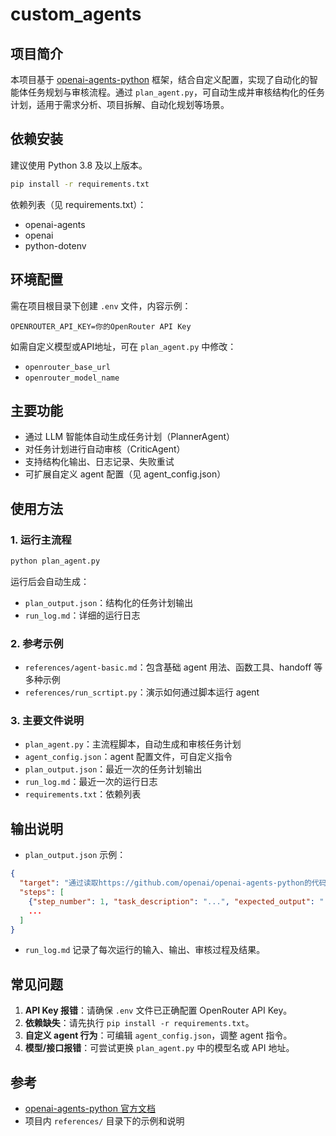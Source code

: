 # custom_agents

## 项目简介

本项目基于 [openai-agents-python](https://github.com/openai/openai-agents-python) 框架，结合自定义配置，实现了自动化的智能体任务规划与审核流程。通过 `plan_agent.py`，可自动生成并审核结构化的任务计划，适用于需求分析、项目拆解、自动化规划等场景。

## 依赖安装

建议使用 Python 3.8 及以上版本。

```bash
pip install -r requirements.txt
```

依赖列表（见 requirements.txt）：
- openai-agents
- openai
- python-dotenv

## 环境配置

需在项目根目录下创建 `.env` 文件，内容示例：

```
OPENROUTER_API_KEY=你的OpenRouter API Key
```

如需自定义模型或API地址，可在 `plan_agent.py` 中修改：
- `openrouter_base_url`
- `openrouter_model_name`

## 主要功能

- 通过 LLM 智能体自动生成任务计划（PlannerAgent）
- 对任务计划进行自动审核（CriticAgent）
- 支持结构化输出、日志记录、失败重试
- 可扩展自定义 agent 配置（见 agent_config.json）

## 使用方法

### 1. 运行主流程

```bash
python plan_agent.py
```

运行后会自动生成：
- `plan_output.json`：结构化的任务计划输出
- `run_log.md`：详细的运行日志

### 2. 参考示例

- `references/agent-basic.md`：包含基础 agent 用法、函数工具、handoff 等多种示例
- `references/run_scrtipt.py`：演示如何通过脚本运行 agent

### 3. 主要文件说明

- `plan_agent.py`：主流程脚本，自动生成和审核任务计划
- `agent_config.json`：agent 配置文件，可自定义指令
- `plan_output.json`：最近一次的任务计划输出
- `run_log.md`：最近一次的运行日志
- `requirements.txt`：依赖列表

## 输出说明

- `plan_output.json` 示例：
```json
{
  "target": "通过读取https://github.com/openai/openai-agents-python的代码，了解这个库怎么用，输出一个报告方便人类阅读",
  "steps": [
    {"step_number": 1, "task_description": "...", "expected_output": "..."},
    ...
  ]
}
```
- `run_log.md` 记录了每次运行的输入、输出、审核过程及结果。

## 常见问题

1. **API Key 报错**：请确保 `.env` 文件已正确配置 OpenRouter API Key。
2. **依赖缺失**：请先执行 `pip install -r requirements.txt`。
3. **自定义 agent 行为**：可编辑 `agent_config.json`，调整 agent 指令。
4. **模型/接口报错**：可尝试更换 `plan_agent.py` 中的模型名或 API 地址。

## 参考
- [openai-agents-python 官方文档](https://github.com/openai/openai-agents-python)
- 项目内 `references/` 目录下的示例和说明 